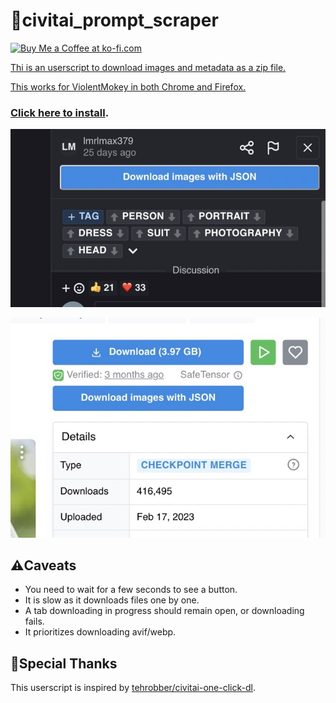 # 🤖civitai_prompt_scraper

<a href='https://ko-fi.com/craftgear' target='_blank'><img style='border:0px;height:32px;' src='https://az743702.vo.msecnd.net/cdn/kofi3.png?v=0' border='0' alt='Buy Me a Coffee at ko-fi.com' />

Thi is an userscript to download images and metadata as a zip file.

This works for ViolentMokey in both Chrome and Firefox.

### **[Click here to install](https://github.com/craftgear/civitai_prompt_scraper/raw/main/dist/prompt_scraper.user.js)**.

![download model previews](./_screenshots/model.jpeg)

![download gallery images](./_screenshots/gallery.jpeg)

## ⚠️Caveats

- You need to wait for a few seconds to see a button.
- It is slow as it downloads files one by one.
- A tab downloading in progress should remain open, or downloading fails.
- It prioritizes downloading avif/webp.

## 🌟Special Thanks

This userscript is inspired by [tehrobber/civitai-one-click-dl](https://github.com/tehrobber/civitai-one-click-dl).
